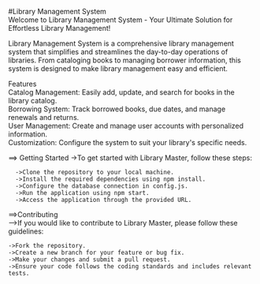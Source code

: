 #Library Management System  
Welcome to Library Management System - Your Ultimate Solution for Effortless Library Management!  

Library Management System is a comprehensive library management system that simplifies and streamlines the day-to-day operations of libraries. From cataloging books to managing borrower information, this system is designed to make library management easy and efficient.  

Features  
Catalog Management: Easily add, update, and search for books in the library catalog.  
Borrowing System: Track borrowed books, due dates, and manage renewals and returns.  
User Management: Create and manage user accounts with personalized information.  
Customization: Configure the system to suit your library's specific needs.  

==> Getting Started
    ->To get started with Library Master, follow these steps:  

      ->Clone the repository to your local machine.  
      ->Install the required dependencies using npm install.  
      ->Configure the database connection in config.js.  
      ->Run the application using npm start.  
      ->Access the application through the provided URL.  

      
==>Contributing  
  -->If you would like to contribute to Library Master, please follow these guidelines:  

    ->Fork the repository.  
    ->Create a new branch for your feature or bug fix.  
    ->Make your changes and submit a pull request.  
    ->Ensure your code follows the coding standards and includes relevant tests.  
